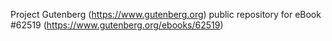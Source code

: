 Project Gutenberg (https://www.gutenberg.org) public repository for eBook #62519 (https://www.gutenberg.org/ebooks/62519)
